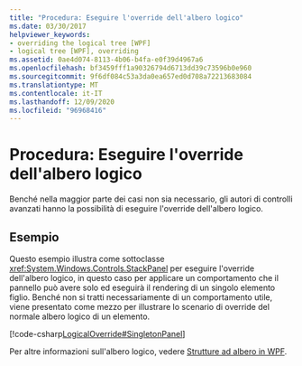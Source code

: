```yaml
---
title: "Procedura: Eseguire l'override dell'albero logico"
ms.date: 03/30/2017
helpviewer_keywords:
- overriding the logical tree [WPF]
- logical tree [WPF], overriding
ms.assetid: 0ae4d074-8113-4b06-b4fa-e0f39d4967a6
ms.openlocfilehash: bf3459fff1a90326794d6713dd39c73596b0e960
ms.sourcegitcommit: 9f6df084c53a3da0ea657ed0d708a72213683084
ms.translationtype: MT
ms.contentlocale: it-IT
ms.lasthandoff: 12/09/2020
ms.locfileid: "96968416"
---
```

# <a name="how-to-override-the-logical-tree"></a>Procedura: Eseguire l'override dell'albero logico
Benché nella maggior parte dei casi non sia necessario, gli autori di controlli avanzati hanno la possibilità di eseguire l'override dell'albero logico.  
  
## <a name="example"></a>Esempio  
 Questo esempio illustra come sottoclasse <xref:System.Windows.Controls.StackPanel> per eseguire l'override dell'albero logico, in questo caso per applicare un comportamento che il pannello può avere solo ed eseguirà il rendering di un singolo elemento figlio. Benché non si tratti necessariamente di un comportamento utile, viene presentato come mezzo per illustrare lo scenario di override del normale albero logico di un elemento.  
  
 [!code-csharp[LogicalOverride#SingletonPanel](~/samples/snippets/csharp/VS_Snippets_Wpf/LogicalOverride/CSharp/SDKSampleLibrary/class1.cs#singletonpanel)]  
  
 Per altre informazioni sull'albero logico, vedere [Strutture ad albero in WPF](trees-in-wpf.md).
